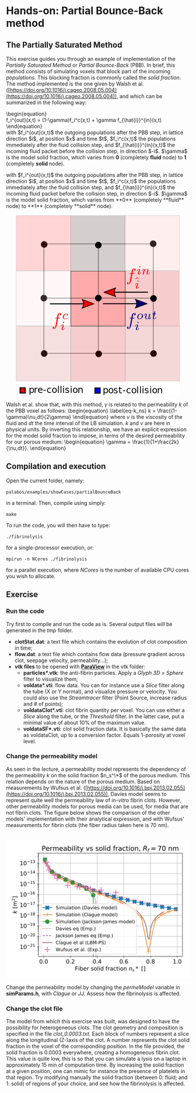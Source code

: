 # Hands-on: Partial Bounce-Back method

<script type="text/x-mathjax-config">
  MathJax.Hub.Config({
    tex2jax: {
      inlineMath: [ ['$','$'], ["\\(","\\)"] ],
      processEscapes: true
    }
  });
</script>

## The Partially Saturated Method

This exercise guides you through an example of implementation of the *Partially Saturated Method* or *Partial Bounce-Back* (PBB). In brief, this method consists of simulating voxels that block part of the incoming *populations*. This blocking fraction is commonly called the *solid fraction*.
The method implemented is the one given by Walsh et al. ([https://doi.org/10.1016/j.cageo.2008.05.004](https://doi.org/10.1016/j.cageo.2008.05.004)), and which can be summarized in the following way: 

<p>
   \begin{equation}
   <br/>
   f_i^{out}(x,t) = (1-\gamma)f_i^c(x,t) + \gamma f_{\hat{i}}^{in}(x,t)
   <br/>
   \end{equation}
   <br/>
   with $f_i^{out}(x,t)$ the outgoing populations after the PBB step, in lattice direction $i$, at position $x$ and time $t$, $f_i^c(x,t)$ the populations immediately after the fluid collision step, and $f_{\hat{i}}^{in}(x,t)$ the incoming fluid packet before the collision step, in direction $-i$. $\gamma$ is the model solid fraction, which varies from
   <strong>
    0
   </strong>
   (completely
   <strong>
    fluid
   </strong>
   node) to
   <strong>
    1
   </strong>
   (completely
   <strong>
    solid
   </strong>
   node).
   <br/>
  </p>
with $f_i^{out}(x,t)$ the outgoing populations after the PBB step, in lattice direction $i$, at position $x$ and time $t$, $f_i^c(x,t)$ the populations immediately after the fluid collision step, and $f_{\hat{i}}^{in}(x,t)$ the incoming fluid packet before the collision step, in direction $-i$. $\gamma$ is the model solid fraction, which varies from **0** (completely **fluid** node) to **1** (completely **solid** node). 
<center>
<br/>
<img alt="PBB voxel" src="./img/PBBVoxel.png" title="PBB voxel"/>
<br/>
</center>

Walsh et al. show that, with this method, $\gamma$ is related to the permeability $k$ of the PBB voxel as follows:
\begin{equation} \label{eq-k_ns}
k = \frac{(1-\gamma)\nu\,dt}{2\gamma}
\end{equation}
where $\nu$ is the viscosity of the fluid and $dt$ the time interval of the LB simulation. $k$ and $\nu$ are here in physical units.
By inverting this relationship, we have an explicit expression for the model solid fraction to impose, in terms of the desired permeability for our porous medium:
\begin{equation}
\gamma = \frac{1}{1+\frac{2k}{\nu\,dt}}.
\end{equation}

## Compilation and execution

Open the current folder, namely:

	palabos/examples/showCases/partialBounceBack
	
in a terminal. Then, compile using simply:

	make
To run the code, you will then have to type:
	
	./fibrinolysis

for a single-processor execution, or:

	mpirun -n NCores ./fibrinolysis

for a parallel execution, where *NCores* is the number of available CPU cores you wish to allocate.

## Exercise
### Run the code
Try first to compile and run the code as is. Several output files will be generated in the *tmp* folder.

- **clotStat.dat**: a text file which contains the evolution of clot composition in time;
- **flow.dat**: a text file which contains flow data (pressure gradient across clot, seepage velocity, permeability...);
- **vtk files** to be opened with **[ParaView](https://www.paraview.org/)** in the vtk folder:
	- **particles\*.vtk**: the anti-fibrin particles. Apply a *Glyph 3D* > *Sphere* filter to visualize them;
	- **voldata\*.vti**: flow data. You can for instance use a *Slice* filter along the tube (X or Y normal), and visualize pressure or velocity. You could also use the *Streamtracer* filter (Point Source, increase radius and # of points);
	- **voldataClot\*.vti**: clot fibrin quantity per voxel. You can use either a *Slice* along the tube, or the *Threshold* filter. In the latter case, put a minimal value of about 10% of the maximum value.
	- **voldataSF\*.vti**: clot solid fraction data. It is basically the same data as voldataClot, up to a conversion factor. Equals 1-porosity at voxel level.

### Change the permeability model
As seen in the lecture, a permeability model represents the dependency of the permeability $k$ on the solid fraction  $n_s^\*$ of the porous medium. This relation depends on the nature of the porous medium. 
Based on measurements by Wufsus et al. ([https://doi.org/10.1016/j.bpj.2013.02.055](https://doi.org/10.1016/j.bpj.2013.02.055)), Davies model seems to represent quite well the permeability law of *in-vitro* fibrin clots. However, other permeability models for porous media can be used, for media that are not fibrin clots.
The figure below shows the comparison of the other models' implementation with their analytical expression, and with Wufsus' measurements for fibrin clots (the fiber radius taken here is 70 nm).

<center>
<br/>
<img alt="Permeability models" src="./img/PermeModels.png" title="Permeability models implemented"/>
<br/>
</center>

Change the permeability model by changing the *permeModel* variable in **simParams.h**, with *Clague* or *JJ*. Assess how the fibrinolysis is affected.

### Change the clot file
The model from which this exercise was built, was designed to have the possibility for heterogeneous clots. The clot geometry and composition is specified in the file *clot_0.0003.txt*. Each block of numbers represent a slice along the longitudinal (Z-)axis of the clot. A number represents the clot solid fraction in the voxel of the corresponding position. In the file provided, the solid fraction is 0.0003 everywhere, creating a homogeneous fibrin clot. This value is quite low, this is so that you can simulate a lysis on a laptop in approximately 15 min of computation time.
By increasing the solid fraction at a given position, one can mimic for instance the presence of platelets in that region.
Try modifying manually the solid fraction (between 0: fluid; and 1: solid) of regions of your choice, and see how the fibrinolysis is affected.
